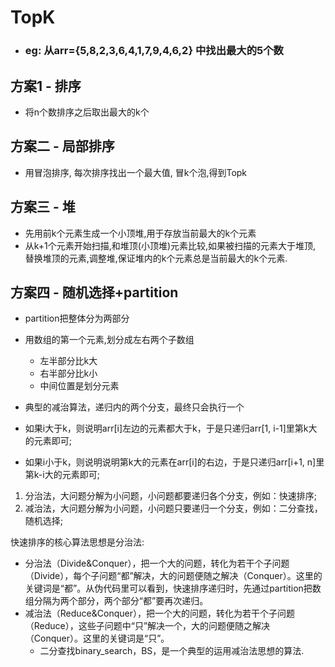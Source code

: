 # TopK

- ### eg: 从arr={5,8,2,3,6,4,1,7,9,4,6,2} 中找出最大的5个数

## 方案1 - 排序
- 将n个数排序之后取出最大的k个

## 方案二 - 局部排序
- 用冒泡排序, 每次排序找出一个最大值, 冒k个泡,得到Topk

## 方案三 - 堆
- 先用前k个元素生成一个小顶堆,用于存放当前最大的k个元素
- 从k+1个元素开始扫描,和堆顶(小顶堆)元素比较,如果被扫描的元素大于堆顶, 替换堆顶的元素,调整堆,保证堆内的k个元素总是当前最大的k个元素.

## 方案四 - 随机选择+partition
- partition把整体分为两部分
- 用数组的第一个元素,划分成左右两个子数组
  - 左半部分比k大
  - 右半部分比k小
  - 中间位置是划分元素

- 典型的减治算法，递归内的两个分支，最终只会执行一个
- 如果i大于k，则说明arr[i]左边的元素都大于k，于是只递归arr[1, i-1]里第k大的元素即可;
- 如果i小于k，则说明说明第k大的元素在arr[i]的右边，于是只递归arr[i+1, n]里第k-i大的元素即可;

1. 分治法，大问题分解为小问题，小问题都要递归各个分支，例如：快速排序;
2. 减治法，大问题分解为小问题，小问题只要递归一个分支，例如：二分查找，随机选择;

快速排序的核心算法思想是分治法:
- 分治法（Divide&Conquer），把一个大的问题，转化为若干个子问题（Divide），每个子问题“都”解决，大的问题便随之解决（Conquer）。这里的关键词是“都”。从伪代码里可以看到，快速排序递归时，先通过partition把数组分隔为两个部分，两个部分“都”要再次递归。
- 减治法（Reduce&Conquer），把一个大的问题，转化为若干个子问题（Reduce），这些子问题中“只”解决一个，大的问题便随之解决（Conquer）。这里的关键词是“只”。
  - 二分查找binary_search，BS，是一个典型的运用减治法思想的算法.
